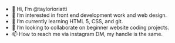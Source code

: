 - 👋 Hi, I’m @taylorioriatti
- 👀 I’m interested in front end development work and web design.
- 🌱 I’m currently learning HTML 5, CSS, and git.
- 💞️ I’m looking to collaborate on beginner website coding projects.
- 📫 How to reach me via instagram DM, my handle is the same.

<!---
taylorioriatti/taylorioriatti is a ✨ special ✨ repository because its `README.md` (this file) appears on your GitHub profile.
You can click the Preview link to take a look at your changes.
--->
